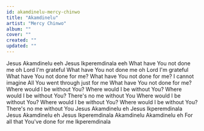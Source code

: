 ```yaml
---
id: akamdinelu-mercy-chinwo
title: "Akamdinelu"
artist: "Mercy Chinwo"
album: ""
cover: ""
created: ""
updated: ""
---
```


Jesus Akamdinelu eeh
Jesus Ikperemdinala eeh
What have You not done me oh
Lord I'm grateful
What have You not done me oh
Lord I'm grateful
What have You not done for me?
What have You not done for me?
I cannot imagine
All You went through just for me
What have You not done for me?
Where would I be without You?
Where would I be without You?
Where would I be without You?
There's no me without You
Where would I be without You?
Where would I be without You?
Where would I be without You?
There's no me without You
Jesus Akamdinelu eh
Jesus Ikperemdinala
Jesus Akamdinelu eh
Jesus Ikperemdinala
Akamdinelu Akamdinelu eh
For all that You've done for me
Ikperemdinala